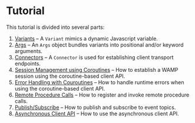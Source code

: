 <!-- ---------------------------------------------------------------------------
                Copyright Butterfly Energy Systems 2014-2015.
         Distributed under the Boost Software License, Version 1.0.
             (See accompanying file LICENSE_1_0.txt or copy at
                    http://www.boost.org/LICENSE_1_0.txt)
---------------------------------------------------------------------------- -->
Tutorial
========

This tutorial is divided into several parts:

1. [Variants](./variant.md) &ndash; A `Variant` mimics a dynamic Javascript variable.
2. [Args](./args.md) &ndash; An `Args` object bundles variants into positional and/or keyword arguments.
3. [Connectors](./connectors.md) &ndash; A `Connector` is used for establishing client transport endpoints.
4. [Session Management using Coroutines](./sessions.md) &ndash; How to establish a WAMP session using the coroutine-based client API.
5. [Error Handling with Couroutines](./errors.md) &ndash; How to handle runtime errors when using the coroutine-based client API.
6. [Remote Procedure Calls](./rpc.md) &ndash; How to register and invoke remote procedure calls.
7. [Publish/Subscribe](./pubsub.md) &ndash; How to publish and subscribe to event topics.
8. [Asynchronous Client API](./async.md) &ndash; How to use the asynchronous client API.
